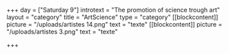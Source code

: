 +++
day = ["Saturday 9"]
introtext = "The promotion of science trough art"
layout = "category"
title = "ArtScience"
type = "category"
[[blockcontent]]
picture = "/uploads/artistes 14.png"
text = "texte"
[[blockcontent]]
picture = "/uploads/artistes 3.png"
text = "texte"

+++
